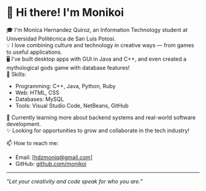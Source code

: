 # 👋 Hi there! I'm Monikoi

🎓 I'm Monica Hernandez Quiroz, an Information Technology student at Universidad Politécnica de San Luis Potosí.  
💡 I love combining culture and technology in creative ways — from games to useful applications.  
🖥️ I've built desktop apps with GUI in Java and C++, and even created a mythological gods game with database features!  
🔧 Skills:  
- Programming: C++, Java, Python, Ruby  
- Web: HTML, CSS  
- Databases: MySQL  
- Tools: Visual Studio Code, NetBeans, GitHub  

🚀 Currently learning more about backend systems and real-world software development.  
✨ Looking for opportunities to grow and collaborate in the tech industry!

📫 How to reach me:  
- Email: [hdzmoniq@gmail.com]  
- GitHub: [github.com/monikoi](https://github.com/monikoi)

---

_“Let your creativity and code speak for who you are.”_

